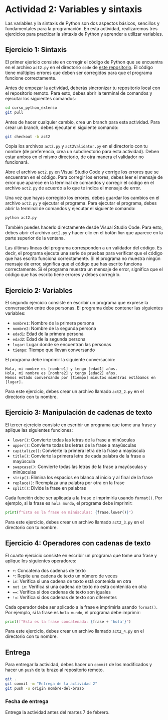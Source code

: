 # Actividad 2: Variables y sintaxis

Las variables y la sintaxis de Python son dos aspectos básicos, sencillos y fundamentales para la programación. En esta actividad, realizaremos tres ejercicios para practicar la sintaxis de Python y aprender a utilizar variables.

## Ejercicio 1: Sintaxis

El primer ejericio consiste en corregir el código de Python que se encuentra en el archivo `act2.py` en el directorio `code` de [este repositorio](https://github.com/Taller-Abierto-de-Humanidades-Digitales/curso_python_extenso/tree/main/code). El código tiene múltiples errores que deben ser corregidos para que el programa funcione correctamente.

Antes de empezar la actividad, deberás sincronizar tu repositorio local con el repositorio remoto. Para esto, debes abrir la terminal de comandos y ejecutar los siguientes comandos:

```bash
cd curso_python_extenso
git pull
```

Antes de hacer cualquier cambio, crea un branch para esta actividad. Para crear un branch, debes ejecutar el siguiente comando:

```bash
git checkout -b act2
```

Copia los archivos `act2.py` y `act2Validator.py` en el directorio con tu nombre (de preferencia, crea un subdirectorio para esta actividad). Deben estar ambos en el mismo directorio, de otra manera el validador no funcionará.

Abre el archivo `act2.py` en Visual Studio Code y corrige los errores que se encuentran en el código. Para corregir los errores, debes leer el mensaje de error que aparece en la terminal de comandos y corregir el código en el archivo `act2.py` de acuerdo a lo que te indica el mensaje de error.

Una vez que hayas corregido los errores, debes guardar los cambios en el archivo `act2.py` y ejecutar el programa. Para ejecutar el programa, debes abrir la terminal de comandos y ejecutar el siguiente comando:

```bash
python act2.py
```

También puedes hacerlo directamente desde Visual Studio Code. Para esto, debes abrir el archivo `act2.py` y hacer clic en el botón `Run` que aparece en la parte superior de la ventana.

Las últimas líneas del programa corresponden a un validador del código. Es decir, el programa ejecuta una serie de pruebas para verificar que el código que has escrito funciona correctamente. Si el programa no muestra ningún mensaje de error, significa que el código que has escrito funciona correctamente. Si el programa muestra un mensaje de error, significa que el código que has escrito tiene errores y debes corregirlo.

## Ejercicio 2: Variables

El segundo ejercicio consiste en escribir un programa que exprese la conversación entre dos personas. El programa debe contener las siguientes variables:

- `nombre1`: Nombre de la primera persona
- `nombre2`: Nombre de la segunda persona
- `edad1`: Edad de la primera persona
- `edad2`: Edad de la segunda persona
- `lugar`: Lugar donde se encuentran las personas
- `tiempo`: Tiempo que llevan conversando

El programa debe imprimir la siguiente conversación:

```
Hola, mi nombre es [nombre1] y tengo [edad1] años.
Hola, mi nombre es [nombre2] y tengo [edad2] años.
Hemos estado conversando por [tiempo] minutos mientras estábamos en [lugar].
```

Para este ejercicio, debes crear un archivo llamado `act2_2.py` en el directorio con tu nombre. 

## Ejercicio 3: Manipulación de cadenas de texto

El tercer ejercicio consiste en escribir un programa que tome una frase y aplique las siguientes funciones:

- `lower()`: Convierte todas las letras de la frase a minúsculas
- `upper()`: Convierte todas las letras de la frase a mayúsculas
- `capitalize()`: Convierte la primera letra de la frase a mayúscula
- `title()`: Convierte la primera letra de cada palabra de la frase a mayúscula
- `swapcase()`: Convierte todas las letras de la frase a mayúsculas y minúsculas
- `strip()`: Elimina los espacios en blanco al inicio y al final de la frase
- `replace()`: Reemplaza una palabra por otra en la frase
- `split()`: Divide la frase en palabras

Cada función debe ser aplicada a la frase e imprimirla usando `format()`. Por ejemplo, si la frase es `hola mundo`, el programa debe imprimir:

```python
print(f"Esta es la frase en minúsculas: {frase.lower()}")
```

Para este ejercicio, debes crear un archivo llamado `act2_3.py` en el directorio con tu nombre. 

## Ejercicio 4: Operadores con cadenas de texto

El cuarto ejercicio consiste en escribir un programa que tome una frase y aplique los siguientes operadores:

- `+`: Concatena dos cadenas de texto
- `*`: Repite una cadena de texto un número de veces
- `in`: Verifica si una cadena de texto está contenida en otra
- `not in`: Verifica si una cadena de texto no está contenida en otra
- `==`: Verifica si dos cadenas de texto son iguales
- `!=`: Verifica si dos cadenas de texto son diferentes

Cada operador debe ser aplicado a la frase e imprimirla usando `format()`. Por ejemplo, si la frase es `hola mundo`, el programa debe imprimir:

```python
print(f"Esta es la frase concatenada: {frase + 'hola'}")
```

Para este ejercicio, debes crear un archivo llamado `act2_4.py` en el directorio con tu nombre. 

## Entrega

Para entregar la actividad, debes hacer un `commit` de los modificados y hacer un `push` de tu brazo al repositorio remoto.

```bash
git .
git commit -m "Entrega de la actividad 2"
git push -u origin nombre-del-brazo
```

### Fecha de entrega

Entrega la actividad antes del martes 7 de febrero.
